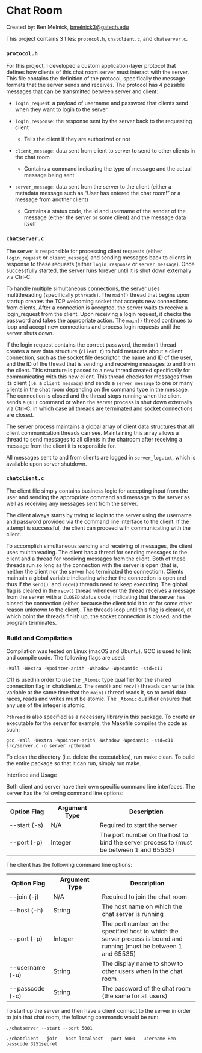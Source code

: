 # Chat Room

Created by: Ben Melnick, bmelnick3@gatech.edu

This project contains 3 files: `protocol.h`, `chatclient.c`, and `chatserver.c`.

### `protocol.h`

For this project, I developed a custom application-layer protocol that defines how clients of this chat room server must interact with the server. This file contains the definition of the protocol, specifically the message formats that the server sends and receives. The protocol has 4 possible messages that can be transmitted between server and client: 

- `login_reques`t: a payload of username and password that clients send when they want to login to the server

- `login_response`: the response sent by the server back to the requesting client
  
  - Tells the client if they are authorized or not

- `client_message`: data sent from client to server to send to other clients in the chat room
  - Contains a command indicating the type of message and the actual message being sent

- `server_message`: data sent from the server to the client (either a metadata message such as “User has entered the chat room!” or a message from another client)
  - Contains a status code, the id and username of the sender of the message (either the server or some client) and the message data itself

### `chatserver.c`

The server is responsible for processing client requests (either `login_request` or `client_message`) and sending messages back to clients in response to these requests (either `login_response` or `server_message`). Once successfully started, the server runs forever until it is shut down externally via Ctrl-C.

To handle multiple simultaneous connections, the server uses multithreading (specifically `pthreads`). The `main()` thread that begins upon startup creates the TCP welcoming socket that accepts new connections from clients. After a connection is accepted, the server waits to receive a login_request from the client. Upon receiving a login request, it checks the password and takes the appropriate action. The `main()` thread continues to loop and accept new connections and process login requests until the server shuts down.

If the login request contains the correct password, the `main()` thread creates a new data structure (`client_t`) to hold metadata about a client connection, such as the socket file descriptor, the name and ID of the user, and the ID of the thread that is sending and receiving messages to and from the client. This structure is passed to a new thread created specifically for communicating with this new client. This thread checks for messages from its client (i.e. a `client_message`) and sends a `server_message` to one or many clients in the chat room depending on the command type in the message. The connection is closed and the thread stops running when the client sends a `QUIT` command or when the server process is shut down externally via Ctrl-C, in which case all threads are terminated and socket connections are closed.

The server process maintains a global array of client data structures that all client communication threads can see. Maintaining this array allows a thread to send messages to all clients in the chatroom after receiving a message from the client it is responsible for. 

All messages sent to and from clients are logged in `server_log.txt`, which is available upon server shutdown.

### `chatclient.c`

The client file simply contains business logic for accepting input from the user and sending the appropriate command and message to the server as well as receiving any messages sent from the server. 

The client always starts by trying to login to the server using the username and password provided via the command line interface to the client. If the attempt is successful, the client can proceed with communicating with the client.

To accomplish simultaneous sending and receiving of messages, the client uses multithreading. The client has a thread for sending messages to the client and a thread for receiving messages from the client. Both of these threads run so long as the connection with the server is open (that is, neither the client nor the server has terminated the connection). Clients maintain a global variable indicating whether the connection is open and thus if the `send() `and `recv()` threads need to keep executing. The global flag is cleared in the `recv()` thread whenever the thread receives a message from the server with a` CLOSED` status code, indicating that the server has closed the connection (either because the client told it to or for some other reason unknown to the client). The threads loop until this flag is cleared, at which point the threads finish up, the socket connection is closed, and the program terminates.

### Build and Compilation

Compilation was tested on Linux (macOS and Ubuntu). GCC is used to link and compile code. The following flags are used:

`-Wall -Wextra -Wpointer-arith -Wshadow -Wpedantic -std=c11`

C11 is used in order to use the `_Atomic` type qualifier for the shared connection flag in chatclient.c. The `send()` and `recv()` threads can write this variable at the same time that the `main()` thread reads it, so to avoid data races, reads and writes must be atomic. The `_Atomic` qualifier ensures that any use of the integer is atomic.

`Pthread` is also specified as a necessary library in this package. To create an executable for the server for example, the Makefile compiles the code as such:

`gcc -Wall -Wextra -Wpointer-arith -Wshadow -Wpedantic -std=c11 src/server.c -o server -pthread`

To clean the directory (i.e. delete the executables), run make clean. To build the entire package so that it can run, simply run make.

Interface and Usage

Both client and server have their own specific command line interfaces. The server has the following command line options:

<table><colgroup><col width="132"><col width="149"><col width="343"></colgroup><tbody><tr><th><span><span>Option Flag</span></span></th><th><span><span>Argument Type</span></span></th><th><span><span>Description</span></span></th></tr><tr><td><span><span>--start (-s)</span></span></td><td><span><span>N/A</span></span></td><td><span><span>Required to start the server</span></span></td></tr><tr><td><span><span>--port (-p)</span></span></td><td><span><span>Integer</span></span></td><td><span><span>The port number on the host to bind the server process to (must be between 1 and 65535)</span></span></td></tr></tbody></table>

The client has the following command line options:

<table><colgroup><col width="132"><col width="149"><col width="343"></colgroup><tbody><tr><th><span><span>Option Flag</span></span></th><th><span><span>Argument Type</span></span></th><th><span><span>Description</span></span></th></tr><tr><td><span><span>--join (-j)</span></span></td><td><span><span>N/A</span></span></td><td><span><span>Required to join the chat room</span></span></td></tr><tr><td><span><span>--host (-h)</span></span></td><td><span><span>String</span></span></td><td><span><span>The host name on which the chat server is running</span></span></td></tr><tr><td><span><span>--port (-p)</span></span></td><td><span><span>Integer</span></span></td><td><span><span>The port number on the specified host to which the server process is bound and running (must be between 1 and 65535)</span></span></td></tr><tr><td><span><span>--username (-u)</span></span></td><td><span><span>String</span></span></td><td><span><span>The display name to show to other users when in the chat room</span></span></td></tr><tr><td><span><span>--passcode (-c)</span></span></td><td><span><span>String</span></span></td><td><span><span>The password of the chat room (the same for all users)</span></span></td></tr></tbody></table>

To start up the server and then have a client connect to the server in order to join that chat room, the following commands would be run:

`./chatserver --start --port 5001`

`./chatclient --join --host localhost --port 5001 --username Ben --passcode 3251secret`
